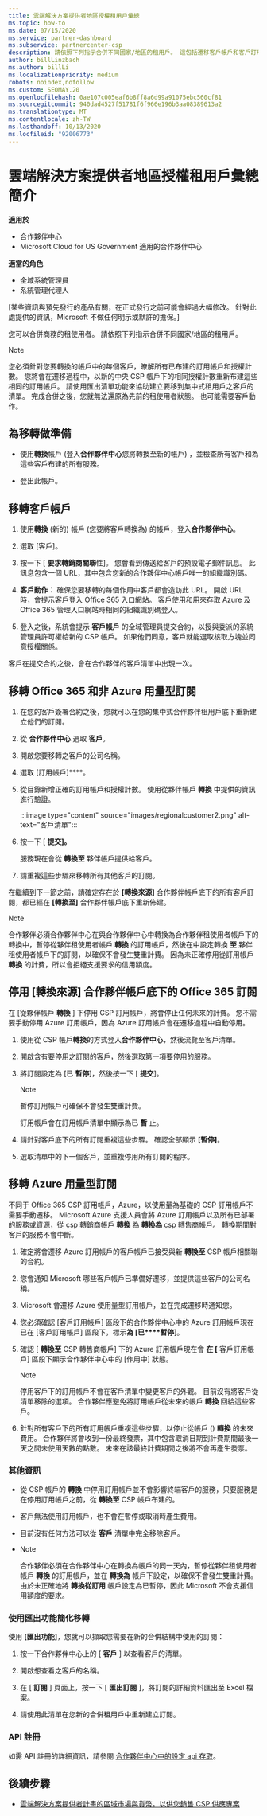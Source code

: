 ```yaml
---
title: 雲端解決方案提供者地區授權租用戶彙總
ms.topic: how-to
ms.date: 07/15/2020
ms.service: partner-dashboard
ms.subservice: partnercenter-csp
description: 請依照下列指示合併不同國家/地區的租用戶。 這包括遷移客戶帳戶和客戶訂用帳戶的步驟。
author: billLinzbach
ms.author: billLi
ms.localizationpriority: medium
robots: noindex,nofollow
ms.custom: SEOMAY.20
ms.openlocfilehash: 0ae107c005eaf6b8ff8a6d99a91075ebc560cf81
ms.sourcegitcommit: 940dad4527f51781f6f966e196b3aa08389613a2
ms.translationtype: MT
ms.contentlocale: zh-TW
ms.lasthandoff: 10/13/2020
ms.locfileid: "92006773"
---
```

# <a name="instructions-for-csp-regional-authorization-tenant-consolidation"></a>雲端解決方案提供者地區授權租用戶彙總簡介

**適用於**

-  合作夥伴中心
-  Microsoft Cloud for US Government 適用的合作夥伴中心

**適當的角色**

- 全域系統管理員
- 系統管理代理人

\[某些資訊與預先發行的產品有關，在正式發行之前可能會經過大幅修改。 針對此處提供的資訊，Microsoft 不做任何明示或默許的擔保。\]

您可以合併商務的租使用者。 請依照下列指示合併不同國家/地區的租用戶。

>[!NOTE]  
>您必須針對您要轉換的帳戶中的每個客戶，瞭解所有已布建的訂用帳戶和授權計數。 您將會在遷移過程中，以新的中央 CSP 帳戶下的相同授權計數重新布建這些相同的訂用帳戶。 請使用匯出清單功能來協助建立要移到集中式租用戶之客戶的清單。  完成合併之後，您就無法還原為先前的租使用者狀態。 也可能需要客戶動作。

## <a name="prepare-for-migration"></a>為移轉做準備

- 使用**轉換**帳戶 (登入**合作夥伴中心**您將轉換至新的帳戶) ，並檢查所有客戶和為這些客戶布建的所有服務。

- 登出此帳戶。

## <a name="migrate-customer-accounts"></a>移轉客戶帳戶

1. 使用**轉換** (新的) 帳戶 (您要將客戶轉換為) 的帳戶，登入**合作夥伴中心**。

2. 選取 [客戶]。

3. 按一下 [ **要求轉銷商關聯**性]。 您會看到傳送給客戶的預設電子郵件訊息。 此訊息包含一個 URL，其中包含您新的合作夥伴中心帳戶唯一的組織識別碼。

4. **客戶動作：** 確保您要移轉的每個作用中客戶都會造訪此 URL。 開啟 URL 時，會提示客戶登入 Office 365 入口網站。 客戶使用和用來存取 Azure 及 Office 365 管理入口網站時相同的組織識別碼登入。

5. 登入之後，系統會提示 **客戶帳戶** 的全域管理員提交合約，以授與委派的系統管理員許可權給新的 CSP 帳戶。 如果他們同意，客戶就能選取核取方塊並同意授權關係。

客戶在提交合約之後，會在合作夥伴的客戶清單中出現一次。

## <a name="migrating-office-365-and-non-azure-usage-based-subscriptions"></a>移轉 Office 365 和非 Azure 用量型訂閱

1. 在您的客戶簽署合約之後，您就可以在您的集中式合作夥伴租用戶底下重新建立他們的訂閱。

2. 從 **合作夥伴中心** 選取 **客戶**。

3. 開啟您要移轉之客戶的公司名稱。

4. 選取 [訂用帳戶]****。

5. 從目錄新增正確的訂用帳戶和授權計數。 使用從夥伴帳戶 **轉換** 中提供的資訊進行驗證。

   :::image type="content" source="images/regionalcustomer2.png" alt-text="客戶清單":::

6. 按一下 [ **提交]。**

   服務現在會從 **轉換至** 夥伴帳戶提供給客戶。

7. 請重複這些步驟來移轉所有其他客戶的訂閱。

在繼續到下一節之前，請確定存在於 **\[轉換來源\]** 合作夥伴帳戶底下的所有客戶訂閱，都已經在 **\[轉換至\]** 合作夥伴帳戶底下重新佈建。

> [!NOTE]
> 合作夥伴必須合作夥伴中心在與合作夥伴中心中轉換為合作夥伴租使用者帳戶下的轉換中，暫停從夥伴租使用者帳戶 **轉換** 的訂用帳戶，然後在中設定轉換 **至** 夥伴租使用者帳戶下的訂閱，以確保不會發生雙重計費。 因為未正確停用從訂用帳戶 **轉換** 的計費，所以會拒絕支援要求的信用額度。

## <a name="disabling-the-office-365-subscriptions-under-the-transitioning-from-partner-account"></a>停用 \[轉換來源\] 合作夥伴帳戶底下的 Office 365 訂閱

在 [從夥伴帳戶 **轉換** ] 下停用 CSP 訂用帳戶，將會停止任何未來的計費。 您不需要手動停用 Azure 訂用帳戶，因為 Azure 訂用帳戶會在遷移過程中自動停用。

1. 使用從 CSP 帳戶**轉換**的方式登入**合作夥伴中心**，然後流覽至客戶清單。

2. 開啟含有要停用之訂閱的客戶，然後選取第一項要停用的服務。

3. 將訂閱設定為 [已 **暫停**]，然後按一下 [ **提交**]。

   >[!Note]
   >暫停訂用帳戶可確保不會發生雙重計費。

   訂用帳戶會在訂用帳戶清單中顯示為已 **暫** 止。

4. 請針對客戶底下的所有訂閱重複這些步驟。 確認全部顯示 **\[暫停\]**。

5. 選取清單中的下一個客戶，並重複停用所有訂閱的程序。

## <a name="migrating-azure-usage-based-subscriptions"></a>移轉 Azure 用量型訂閱

不同于 Office 365 CSP 訂用帳戶，Azure，以使用量為基礎的 CSP 訂用帳戶不需要手動遷移。 Microsoft Azure 支援人員會將 Azure 訂用帳戶以及所有已部署的服務或資源，從 csp 轉銷商帳戶 **轉換** 為 **轉換為** csp 轉售商帳戶。 轉換期間對客戶的服務不會中斷。

1. 確定將會遷移 Azure 訂用帳戶的客戶帳戶已接受與新 **轉換至** CSP 帳戶相關聯的合約。

2. 您會通知 Microsoft 哪些客戶帳戶已準備好遷移，並提供這些客戶的公司名稱。

3. Microsoft 會遷移 Azure 使用量型訂用帳戶，並在完成遷移時通知您。

4. 您必須確認 [客戶訂用帳戶] 區段下的合作夥伴中心中的 Azure 訂用帳戶現在已在 [客戶訂用帳戶] 區段下，標示**為 [已****暫停**]。

5. 確認 [ **轉換至** CSP 轉售商帳戶] 下的 Azure 訂用帳戶現在會 **在 [** 客戶訂用帳戶] 區段下顯示合作夥伴中心中的 [作用中] 狀態。

   >[!Note]
   > 停用客戶下的訂用帳戶不會在客戶清單中變更客戶的外觀。 目前沒有將客戶從清單移除的選項。 合作夥伴應避免將訂用帳戶從未來的帳戶 **轉換** 回給這些客戶。

6. 針對所有客戶下的所有訂用帳戶重複這些步驟，以停止從帳戶 () **轉換** 的未來費用。 合作夥伴將會收到一份最終發票，其中包含取消日期到計費期間最後一天之間未使用天數的點數。 未來在該最終計費期間之後將不會再產生發票。

### <a name="additional-information"></a>其他資訊

- 從 CSP 帳戶的 **轉換** 中停用訂用帳戶並不會影響終端客戶的服務，只要服務是在停用訂用帳戶之前，從 **轉換至** CSP 帳戶布建的。

- 客戶無法使用訂用帳戶，也不會在暫停或取消時產生費用。

- 目前沒有任何方法可以從 **客戶** 清單中完全移除客戶。
- 
    >[!Note]
    > 合作夥伴必須在合作夥伴中心在轉換為帳戶的同一天內，暫停從夥伴租使用者帳戶 **轉換** 的訂用帳戶，並在 **轉換為** 帳戶下設定，以確保不會發生雙重計費。 由於未正確地將 **轉換從訂用** 帳戶設定為已暫停，因此 Microsoft 不會支援信用額度的要求。

### <a name="simplify-migration-using-export"></a>使用匯出功能簡化移轉

使用 **\[匯出功能\]**，您就可以擷取您需要在新的合併結構中使用的訂閱：

1. 按一下合作夥伴中心上的 [ **客戶** ] 以查看客戶的清單。 

2. 開啟想查看之客戶的名稱。

3. 在 [ **訂閱** ] 頁面上，按一下 [ **匯出訂閱** ]，將訂閱的詳細資料匯出至 Excel 檔案。

4. 請使用此清單在您新的合併租用戶中重新建立訂閱。

### <a name="api-registration"></a>API 註冊

如需 API 註冊的詳細資訊，請參閱 [合作夥伴中心中的設定 api 存取](/partner-center/develop/set-up-api-access-in-partner-center)。

## <a name="next-steps"></a>後續步驟

- [雲端解決方案提供者計畫的區域市場與貨幣，以供您銷售 CSP 供應專案](regional-authorization-overview.md)
